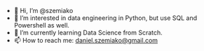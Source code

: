 - 👋 Hi, I’m @szemiako
- 👀 I’m interested in data engineering in Python, but use SQL and Powershell as well.
- 🌱 I’m currently learning Data Science from Scratch.
- 📫 How to reach me: daniel.szemiako@gmail.com

<!---
szemiako/szemiako is a ✨ special ✨ repository because its `README.md` (this file) appears on your GitHub profile.
You can click the Preview link to take a look at your changes.
--->

